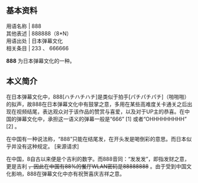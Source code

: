 **基本资料**  
---  
用语名称  |  888   
其他表述  |  888888（8*N）   
用语出处  |  日本弹幕文化   
相关条目  |  233  、  666666   
  
**888** 为日本弹幕文化的一种。

##  本义简介

在日本弹幕文化中，888[ハチハチハチ]是类似于拍手[パチパチパチ]（啪啪啪）的拟声，故888在日本弹幕文化中有鼓掌之意，多用在某些高难度关卡通关之后出现在视频结尾，表达观众对于该作品的赞赏与喜爱，以及对于UP主的恭喜。在中国的弹幕文化中，承担这一语义的弹幕一般是“666”
[1]  或者“OHHHHHHHHH”  [2]  。

在中国有一种说法称，“888”只能在结尾发，在开头发是喝倒彩的意思。而日本似乎并没有这种规定。  [来源请求]

在中国，8自古以来便是个吉利的数字。而888音同：“发发发”，即指发财之意，更是吉利 ~~，因此在中国有88%的餐厅WLAN密码是88888888~~
。由于受到中国文化影响，888在弹幕文化中亦有祝贺喜庆吉祥之意。